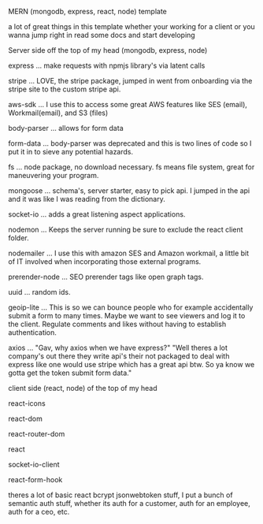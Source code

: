 MERN (mongodb, express, react, node) template

a lot of great things in this template whether your working for a client or you wanna jump right in read some docs and start developing

Server side off the top of my head (mongodb, express, node)

express ... make requests with npmjs library's via latent calls

stripe ... LOVE, the stripe package, jumped in went from onboarding via the stripe site to the custom stripe api.

aws-sdk ... I use this to access some great AWS features like SES (email), Workmail(email), and S3 (files)

body-parser ... allows for form data

form-data ... body-parser was deprecated and this is two lines of code so I put it in to sieve any potential hazards.

fs ... node package, no download necessary. fs means file system, great for maneuvering your program.

mongoose ... schema's, server starter, easy to pick api. I jumped in the api and it was like I was reading from the dictionary.

socket-io ... adds a great listening aspect applications.

nodemon ... Keeps the server running be sure to exclude the react client folder.

nodemailer ... I use this with amazon SES and Amazon workmail, a little bit of IT involved when incorporating those external programs.

prerender-node ... SEO prerender tags like open graph tags.

uuid ... random ids.

geoip-lite ... This is so we can bounce people who for example accidentally submit a form to many times. Maybe we want to see viewers and log it to the client. Regulate comments and likes without having to establish authentication.

axios ... "Gav, why axios when we have express?" "Well theres a lot company's out there they write api's their not packaged to deal with express like one would use stripe which has a great api btw. So ya know we gotta get the token submit form data."

client side (react, node) of the top of my head

react-icons

react-dom

react-router-dom

react

socket-io-client

react-form-hook

theres a lot of basic react bcrypt jsonwebtoken stuff, I put a bunch of semantic auth stuff, whether its auth for a customer, auth for an employee, auth for a ceo, etc.
